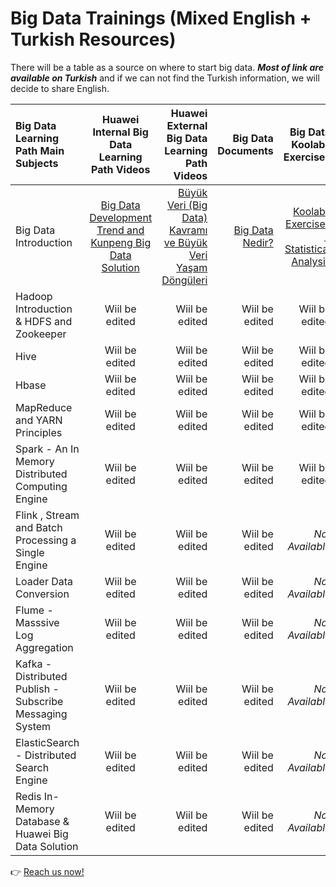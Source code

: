 # Big Data Trainings (Mixed English + Turkish Resources) 

There will be a table as a source on where to start big data. **_Most of link are available on Turkish_** and if we can not find the Turkish information, we will decide to share English. 

| Big Data Learning Path Main Subjects | Huawei Internal Big Data Learning Path Videos | Huawei External Big Data Learning Path Videos | Big Data Documents | Big Data Koolabs Exercises | 
| :-------------------- | :--------------------: | --------------------: | ----------: | ----------: | 
| Big Data Introduction |     [Big Data Development Trend and Kunpeng Big Data Solution](https://connect.huaweicloud.com/courses/learn/course-v1:HuaweiX+CBUENXX056+Self-paced/about/sp:cloudEdu_en 'Big Data Introduction')     |         [Büyük Veri (Big Data) Kavramı ve Büyük Veri Yaşam Döngüleri](https://www.youtube.com/watch?v=gi-rM0yRoXQ 'Büyük Veri (Big Data) Kavramı ve Büyük Veri Yaşam Döngüleri') | [Big Data Nedir?](https://connect.huaweicloud.com/courses/learn/course-v1:HuaweiX+CBUENXX057+Self-paced/about/sp:cloudEdu_en 'Big Data Nedir?')  | [Koolabs Exercises - Statistical Analysis](https://lab.huaweicloud.com/intl/en-us/experiment-detail_1882 'Koolabs Exercises') | 
| Hadoop Introduction & HDFS and Zookeeper | Wiil be edited |  Wiil be edited  | Wiil be edited | Wiil be edited | 
| Hive            | Wiil be edited |  Wiil be edited  | Wiil be edited | Wiil be edited | 
| Hbase | Wiil be edited |  Wiil be edited  | Wiil be edited | Wiil be edited | 
| MapReduce and YARN Principles  | Wiil be edited |  Wiil be edited  | Wiil be edited | Wiil be edited | 
| Spark - An In Memory Distributed Computing Engine | Wiil be edited |  Wiil be edited  | Wiil be edited | Wiil be edited | 
| Flink , Stream and Batch Processing a Single Engine | Wiil be edited |  Wiil be edited  | Wiil be edited | *Not Available* |
| Loader Data Conversion | Wiil be edited |  Wiil be edited  | Wiil be edited | *Not Available* |
| Flume - Masssive Log Aggregation | Wiil be edited |  Wiil be edited  | Wiil be edited | *Not Available* | 
| Kafka - Distributed Publish - Subscribe Messaging System | Wiil be edited |  Wiil be edited  | Wiil be edited | *Not Available* | 
| ElasticSearch - Distributed Search Engine | Wiil be edited |  Wiil be edited  | Wiil be edited | *Not Available* | 
| Redis In-Memory Database & Huawei Big Data Solution | Wiil be edited |  Wiil be edited  | Wiil be edited | *Not Available* | 


:point_right: [Reach us now! ](guvezhakan@gmail.com)


<!--Markdown editor için kullandığım: https://github.com/Kernix13/markdown-cheatsheet/blob/master/README.md --> 
<!--Yararlanabileceğimiz kaynaklar-1: https://github.com/thuva4/Bigdata-Papers-Reading --> 
<!--Yararlanabileceğimiz kaynaklar-2: https://github.com/newTendermint/awesome-bigdata --> 
<!--Yararlanabileceğimiz kaynaklar-3: https://github.com/binhnguyennus/awesome-scalability --> 




